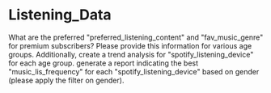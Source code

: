 # Listening_Data

What are the preferred "preferred_listening_content" and "fav_music_genre" for premium subscribers? Please provide this information for various age groups. 
Additionally, create a trend analysis for "spotify_listening_device" for each age group. 
generate a report indicating the best "music_lis_frequency" for each "spotify_listening_device" based on gender (please apply the filter on gender).
